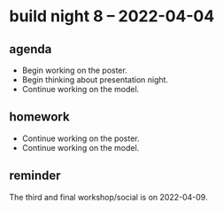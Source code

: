 # build night 8 – 2022-04-04

## agenda

- Begin working on the poster.
- Begin thinking about presentation night.
- Continue working on the model.

## homework

- Continue working on the poster.
- Continue working on the model.

## reminder

The third and final workshop/social is on 2022-04-09.
